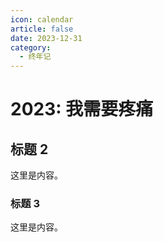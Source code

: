 ```yaml
---
icon: calendar
article: false
date: 2023-12-31
category:
  - 终年记
---
```


# 2023: 我需要疼痛

## 标题 2

这里是内容。

### 标题 3

这里是内容。
